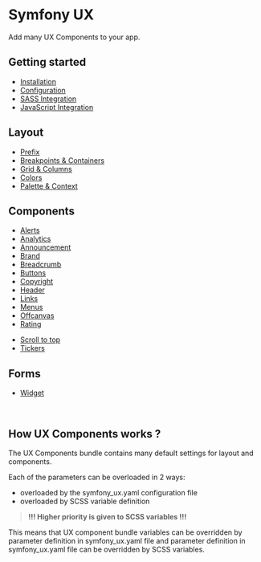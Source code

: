 # Symfony UX

Add many UX Components to your app.

## Getting started
- [Installation](./getting-started/installation.md)
- [Configuration](./getting-started/configuration.md)
- [SASS Integration](./getting-started/sass-integration.md)
- [JavaScript Integration](./getting-started/js-integration.md)

## Layout
- [Prefix](./layout/prefix.md)
- [Breakpoints & Containers](./layout/breakpoints.md)
- [Grid & Columns](./layout/grid.md)
- [Colors](./layout/colors.md)
- [Palette & Context](./layout/palette.md)
<!-- - [Themes](./layout/themes.md) -->
<!-- - [Transitions](./layout/transitions.md) -->

## Components
<!-- - [Accordions](./components/accordion.md) -->
- [Alerts](./components/alert.md)
- [Analytics](./components/analytics.md)
- [Announcement](./components/announcement.md)
- [Brand](./components/brand.md)
- [Breadcrumb](./components/breadcrumb.md)
- [Buttons](./components/buttons.md)
- [Copyright](./components/copyright.md)
- [Header](./components/header.md)
- [Links](./components/link.md)
- [Menus](./components/menu.md)
- [Offcanvas](./components/offcanvas.md)
- [Rating](./components/rating.md)
<!-- - [Rotators](./components/rotator.md) -->
- [Scroll to top](./components/scroll-to-top.md)
- [Tickers](./components/ticker.md)

## Forms
  - [Widget](./forms/widgets.md)

<br>

## How UX Components works ?

The UX Components bundle contains many default settings for layout and components.

Each of the parameters can be overloaded in 2 ways:
- overloaded by the symfony_ux.yaml configuration file
- overloaded by SCSS variable definition

> **!!! Higher priority is given to SCSS variables !!!**

This means that UX component bundle variables can be overridden by parameter definition in symfony_ux.yaml file and parameter definition in symfony_ux.yaml file can be overridden by SCSS variables.